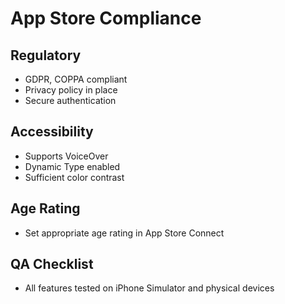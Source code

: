 # App Store Compliance

## Regulatory

- GDPR, COPPA compliant
- Privacy policy in place
- Secure authentication

## Accessibility

- Supports VoiceOver
- Dynamic Type enabled
- Sufficient color contrast

## Age Rating

- Set appropriate age rating in App Store Connect

## QA Checklist

- All features tested on iPhone Simulator and physical devices
